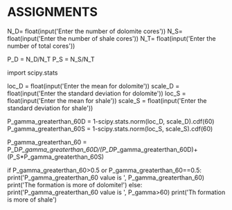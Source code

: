 # ASSIGNMENTS

N_D= float(input('Enter the number of dolomite cores'))
N_S= float(input('Enter the number of shale cores'))
N_T= float(input('Enter the number of total cores'))

P_D = N_D/N_T
P_S = N_S/N_T

import scipy.stats

loc_D = float(input('Enter the mean for dolomite'))
scale_D = float(input('Enter the standard deviation for dolomite'))
loc_S = float(input('Enter the mean for shale'))
scale_S = float(input('Enter the standard deviation for shale'))


P_gamma_greaterthan_60D = 1-scipy.stats.norm(loc_D, scale_D).cdf(60)
P_gamma_greaterthan_60S = 1-scipy.stats.norm(loc_S, scale_S).cdf(60)

P_gamma_greaterthan_60 = P_D*P_gamma_greaterthan_60D/(P_D*P_gamma_greaterthan_60D)+(P_S*P_gamma_greaterthan_60S)


if P_gamma_greaterthan_60>0.5 or P_gamma_greaterthan_60==0.5:
    print('P_gamma_greaterthan_60 value is ', P_gamma_greaterthan_60)
    print('The formation is more of dolomite!')
else:
    print('P_gamma_greaterthan_60 value is ', P_gamma>60)
    print('Th formation is more of shale')
